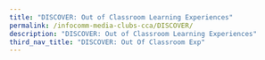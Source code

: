 ```yaml
---
title: "DISCOVER: Out of Classroom Learning Experiences"
permalink: /infocomm-media-clubs-cca/DISCOVER/
description: "DISCOVER: Out of Classroom Learning Experiences"
third_nav_title: "DISCOVER: Out Of Classroom Exp"
---
```

